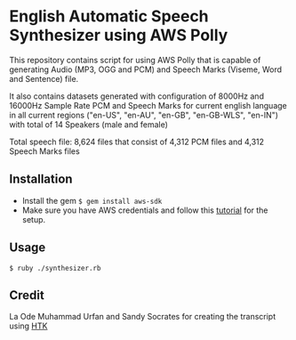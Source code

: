 # English Automatic Speech Synthesizer using AWS Polly

This repository contains script for using AWS Polly that is capable of generating Audio (MP3, OGG and PCM) and Speech Marks (Viseme, Word and Sentence) file.

It also contains datasets generated with configuration of 8000Hz and 16000Hz Sample Rate PCM and Speech Marks for current english language in all current regions ("en-US", "en-AU", "en-GB", "en-GB-WLS", "en-IN") with total of 14 Speakers (male and female)

Total speech file: 8,624 files that consist of 4,312 PCM files and 4,312 Speech Marks files

## Installation

* Install the gem `$ gem install aws-sdk`
* Make sure you have AWS credentials and follow this [tutorial](http://docs.aws.amazon.com/sdk-for-ruby/v2/developer-guide/setup-config.html) for the setup.

## Usage

`$ ruby ./synthesizer.rb`


## Credit

La Ode Muhammad Urfan and Sandy Socrates for creating the transcript using [HTK](http://htk.eng.cam.ac.uk)
